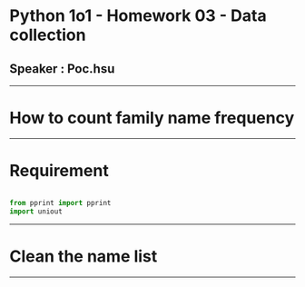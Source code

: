 # Python 1o1 - Homework 03 - Data collection
## Speaker : Poc.hsu
---

# How to count family name frequency

---


# Requirement

```python

from pprint import pprint
import uniout
```


---

# Clean the name list

---